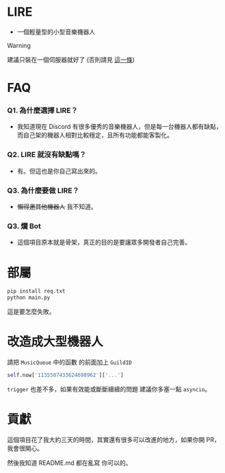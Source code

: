 # LIRE

- 一個輕量型的小型音樂機器人

> [!WARNING]  
> 建議只裝在一個伺服器就好了 (否則請見 [這一條](#改造成大型機器人))

# FAQ

### Q1. 為什麼選擇 LIRE？

- 我知道現在 Discord 有很多優秀的音樂機器人，但是每一台機器人都有缺點，而自己架的機器人相對比較穩定，且所有功能都能客製化。

### Q2. LIRE 就沒有缺點嗎？

- 有。但這也是你自己寫出來的。

### Q3. 為什麼要做 LIRE？

- ~~懶得邀其他機器人~~ 我不知道。

### Q3. 爛 Bot

- 這個項目原本就是骨架，真正的目的是要讓眾多開發者自己完善。

# 部屬

```py
pip install req.txt
python main.py
```

這是要怎麼失敗。

# 改造成大型機器人

請把 `MusicQueue` 中的函數 的前面加上 `GuildID`

```py
self.now['1135507433624698962']['...']
```

`trigger` 也差不多，如果有效能或斷斷續續的問題 建議你多塞一點 `asyncio`。

# 貢獻

這個項目花了我大約三天的時間，其實還有很多可以改進的地方，如果你開 PR，我會很開心。

然後我知道 README.md 都在亂寫 你可以的。
